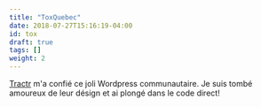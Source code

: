 ```yaml
---
title: "ToxQuebec"
date: 2018-07-27T15:16:19-04:00
id: tox
draft: true
tags: []
weight: 2
---
```


[Tractr](https://tractr.net/) m'a confié ce joli Wordpress communautaire. Je suis tombé amoureux de leur désign et ai plongé dans le code direct!